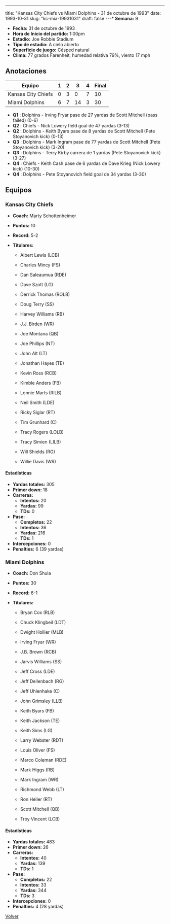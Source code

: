 ---
title: "Kansas City Chiefs vs Miami Dolphins - 31 de octubre de 1993"
date: 1993-10-31
slug: "kc-mia-19931031"
draft: false
---* **Semana:** 9
* **Fecha:** 31 de octubre de 1993
* **Hora de Inicio del partido:** 1:00pm
* **Estadio:** Joe Robbie Stadium
* **Tipo de estadio:** A cielo abierto
* **Superficie de juego:** Césped natural
* **Clima:** 77 grados Farenheit, humedad relativa 79%, viento 17 mph




## Anotaciones
| Equipo | 1 | 2 | 3 | 4 | Final |
|--------|---|---|---|---|-------|
| Kansas City Chiefs  | 0 | 3 | 0 | 7  | 10 |
| Miami Dolphins  | 6 | 7 | 14 | 3  | 30 |
* **Q1** : Dolphins - Irving Fryar pase de 27 yardas de Scott Mitchell (pass failed) (0-6)
* **Q2** : Chiefs - Nick Lowery field goal de 47 yardas (3-13)
* **Q2** : Dolphins - Keith Byars pase de 8 yardas de Scott Mitchell (Pete Stoyanovich kick) (0-13)
* **Q3** : Dolphins - Mark Ingram pase de 77 yardas de Scott Mitchell (Pete Stoyanovich kick) (3-20)
* **Q3** : Dolphins - Terry Kirby carrera de 1 yardas (Pete Stoyanovich kick) (3-27)
* **Q4** : Chiefs - Keith Cash pase de 6 yardas de Dave Krieg (Nick Lowery kick) (10-30)
* **Q4** : Dolphins - Pete Stoyanovich field goal de 34 yardas (3-30)


## Equipos


### Kansas City Chiefs
* **Coach:** Marty Schottenheimer
* **Puntos:** 10
* **Record:** 5-2
* **Titulares:** 

  * Albert Lewis (LCB) 

  * Charles Mincy (FS) 

  * Dan Saleaumua (RDE) 

  * Dave Szott (LG) 

  * Derrick Thomas (ROLB) 

  * Doug Terry (SS) 

  * Harvey Williams (RB) 

  * J.J. Birden (WR) 

  * Joe Montana (QB) 

  * Joe Phillips (NT) 

  * John Alt (LT) 

  * Jonathan Hayes (TE) 

  * Kevin Ross (RCB) 

  * Kimble Anders (FB) 

  * Lonnie Marts (RILB) 

  * Neil Smith (LDE) 

  * Ricky Siglar (RT) 

  * Tim Grunhard (C) 

  * Tracy Rogers (LOLB) 

  * Tracy Simien (LILB) 

  * Will Shields (RG) 

  * Willie Davis (WR) 

#### Estadísticas
* **Yardas totales:** 305
* **Primer down:** 18
* **Carreras:**
  * **Intentos:** 20
  * **Yardas:** 99
  * **TDs:** 0
* **Pase:**
  * **Completos:** 22
  * **Intentos:** 36
  * **Yardas:** 216
  * **TDs:** 1
* **Intercepciones:** 0
* **Penalties:** 6 (39 yardas)

### Miami Dolphins
* **Coach:** Don Shula
* **Puntos:** 30
* **Record:** 6-1
* **Titulares:** 

  * Bryan Cox (RLB) 

  * Chuck Klingbeil (LDT) 

  * Dwight Hollier (MLB) 

  * Irving Fryar (WR) 

  * J.B. Brown (RCB) 

  * Jarvis Williams (SS) 

  * Jeff Cross (LDE) 

  * Jeff Dellenbach (RG) 

  * Jeff Uhlenhake (C) 

  * John Grimsley (LLB) 

  * Keith Byars (FB) 

  * Keith Jackson (TE) 

  * Keith Sims (LG) 

  * Larry Webster (RDT) 

  * Louis Oliver (FS) 

  * Marco Coleman (RDE) 

  * Mark Higgs (RB) 

  * Mark Ingram (WR) 

  * Richmond Webb (LT) 

  * Ron Heller (RT) 

  * Scott Mitchell (QB) 

  * Troy Vincent (LCB) 

#### Estadísticas
* **Yardas totales:** 483
* **Primer down:** 26
* **Carreras:**
  * **Intentos:** 40
  * **Yardas:** 139
  * **TDs:** 1
* **Pase:**
  * **Completos:** 22
  * **Intentos:** 33
  * **Yardas:** 344
  * **TDs:** 3
* **Intercepciones:** 0
* **Penalties:** 4 (28 yardas)


[Volver](/historia/1993)
